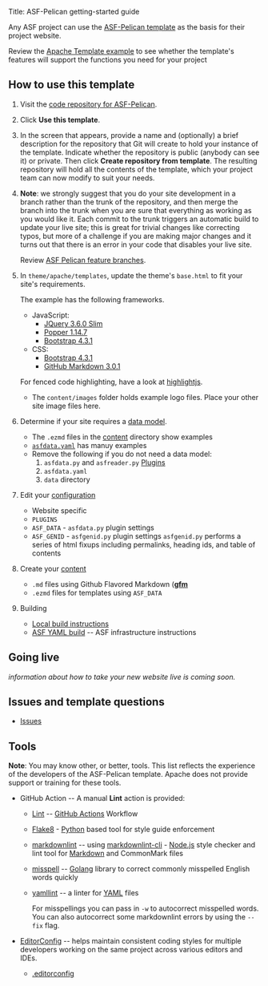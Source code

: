 Title: ASF-Pelican getting-started guide

Any ASF project can use the [ASF-Pelican template](asf-pelican.html) as the basis for their project website. 

Review the [Apache Template example](https://template.staged.apache.org/) to see whether the template's features will support the functions you need for your project


## How to use this template

1. Visit the <a href="https://github.com/apache/template-site" target="_blank">code repository for ASF-Pelican</a>.

2. Click **Use this template**.

3. In the screen that appears, provide a name and (optionally) a brief description for the repository that Git will create to hold your instance of the template. Indicate whether the repository is public (anybody can see it) or private. Then click **Create repository from template**. The resulting repository will hold all the contents of the template, which your project team can now modify to suit your needs.

4. **Note**: we strongly suggest that you do your site development in a branch rather than the trunk of the repository, and then merge the branch into the trunk when you are sure that everything as working as you would like it. Each commit to the trunk triggers an automatic build to update your live site; this is great for trivial changes like correcting typos, but more of a challenge if you are making major changes and it turns out that there is an error in your code that disables your live site. 

   Review [ASF Pelican feature branches](asf-pelican-branches.html).

5. In `theme/apache/templates`, update the theme's `base.html` to fit your site's requirements.

   The example has the following frameworks.

     - JavaScript:
       - [JQuery 3.6.0 Slim](https://code.jquery.com/jquery-3.6.0.slim.js)
       - [Popper 1.14.7](https://cdnjs.cloudflare.com/ajax/libs/popper.js/1.14.7/umd/popper.js)
       - [Bootstrap 4.3.1](https://stackpath.bootstrapcdn.com/bootstrap/4.3.1/js/bootstrap.js)
     - CSS:
       - [Bootstrap 4.3.1](https://stackpath.bootstrapcdn.com/bootstrap/4.3.1/css/bootstrap.css)
       - [GitHub Markdown 3.0.1](https://cdnjs.cloudflare.com/ajax/libs/github-markdown-css/3.0.1/github-markdown.css)

     For fenced code highlighting, have a look at [highlightjs](https://highlightjs.org).

   - The `content/images` folder holds example logo files. Place your other site image files here.

6. Determine if your site requires a [data model](https://infra.apache.org/asf-pelican-data.html).

   - The `.ezmd` files in the [content](content) directory show examples
   - [`asfdata.yaml`](asfdata.yaml) has manuy examples
   - Remove the following if you do not need a data model:
     1. `asfdata.py` and `asfreader.py` [Plugins](/theme/plugins)
     2. `asfdata.yaml`
     3. `data` directory

7. Edit your [configuration](pelicanconf.py)

   - Website specific
   - `PLUGINS`
   - `ASF_DATA` - `asfdata.py` plugin settings
   - `ASF_GENID` - `asfgenid.py` plugin settings
     `asfgenid.py` performs a series of html fixups including permalinks, heading ids, and table of contents

8. Create your [content](content)

   - `.md` files using Github Flavored Markdown ([**gfm**](https://infra.apache.org/gfm.html)
   - `.ezmd` files for templates using `ASF_DATA`

9. Building

   - [Local build instructions](https://infra.apache.org/asf-pelican-local.html)
   - [ASF YAML build](.asf.yaml) -- ASF infrastructure instructions

## Going live

_information about how to take your new website live is coming soon._

## Issues and template questions

   - [Issues](https://github.com/apache/template-site/issues)

## Tools

   **Note**: You may know other, or better, tools. This list reflects the experience of the developers of the ASF-Pelican template. Apache does not provide support or training for these tools.

   - GitHub Action -- A manual **Lint** action is provided:

     - [Lint](.github/workflows/lint.yml) -- [GitHub Actions](https://docs.github.com/en/actions) Workflow
     - [Flake8](https://flake8.pycqa.org/en/latest/) - [Python](https://www.python.org/) based tool for style guide enforcement
     - [markdownlint](https://github.com/DavidAnson/markdownlint) -- using [markdownlint-cli](https://github.com/igorshubovych/markdownlint-cli) - [Node.js](https://nodejs.org/) style checker and lint tool for [Markdown](https://daringfireball.net/projects/markdown/) and CommonMark files
     - [misspell](https://github.com/client9/misspell) -- [Golang](https://golang.org/) library to correct commonly misspelled English words quickly
     - [yamllint](https://yamllint.readthedocs.io/en/stable/) -- a linter for [YAML](https://yaml.org/) files

       For misspellings you can pass in `-w` to autocorrect misspelled words. You can also autocorrect some markdownlint errors by using the `--fix` flag.

   - [EditorConfig](https://editorconfig.org/) -- helps maintain consistent coding styles for multiple developers working on
     the same project across various editors and IDEs.

     - [.editorconfig](.editorconfig)
